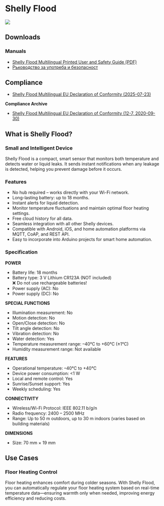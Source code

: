 # Shelly Flood

![](https://kb.shelly.cloud/__attachments/229146742/image-20220920-070426.png?inst-v=06e25fb6-1df6-4585-801d-931808676f21)

## Downloads

### Manuals

- [Shelly Flood Multilingual Printed User and Safety Guide (PDF)](https://kb.shelly.cloud/__attachments/391315459/Shelly%20Flood%20multilingual%20printed%20user%20and%20safety%20guide%20.pdf?inst-v=06e25fb6-1df6-4585-801d-931808676f21)
- [Ръководство за употреба и безопасност](../knowledge-base/shelly-flood-1)

## Compliance

- [Shelly Flood Multilingual EU Declaration of Conformity (2025-07-23)](https://kb.shelly.cloud/__attachments/266174494/Shelly%20Flood%20multilingual%20EU%20declaration%20of%20conformity%202025-07-23.pdf?inst-v=06e25fb6-1df6-4585-801d-931808676f21)

**Compliance Archive**
- [Shelly Flood Multilingual EU Declaration of Conformity (12-7, 2020-09-30)](https://kb.shelly.cloud/__attachments/64061714/Shelly%20Flood%20multilingual%20EU%20declaration%20of%20conformity%2012-7%202020-09-30.pdf?inst-v=06e25fb6-1df6-4585-801d-931808676f21)

## What is Shelly Flood?

### Small and Intelligent Device

Shelly Flood is a compact, smart sensor that monitors both temperature and detects water or liquid leaks. It sends instant notifications when any leakage is detected, helping you prevent damage before it occurs.

### Features

- No hub required – works directly with your Wi-Fi network.
- Long-lasting battery: up to 18 months.
- Instant alerts for liquid detection.
- Monitor temperature fluctuations and maintain optimal floor heating settings.
- Free cloud history for all data.
- Seamless integration with all other Shelly devices.
- Compatible with Android, iOS, and home automation platforms via MQTT, CoAP, and REST API.
- Easy to incorporate into Arduino projects for smart home automation.

### Specification

**POWER**

- Battery life: 18 months  
- Battery type: 3 V Lithium CR123A (NOT included)  
  ❌ Do not use rechargeable batteries!  
- Power supply (AC): No  
- Power supply (DC): No  

**SPECIAL FUNCTIONS**

- Illumination measurement: No  
- Motion detection: No  
- Open/Close detection: No  
- Tilt angle detection: No  
- Vibration detection: No  
- Water detection: Yes  
- Temperature measurement range: –40°C to +60°C (±1°C)  
- Humidity measurement range: Not available  

**FEATURES**

- Operational temperature: –40°C to +40°C  
- Device power consumption: <1 W  
- Local and remote control: Yes  
- Sunrise/Sunset support: Yes  
- Weekly scheduling: Yes  

**CONNECTIVITY**

- Wireless/Wi-Fi Protocol: IEEE 802.11 b/g/n  
- Radio frequency: 2400 – 2500 MHz  
- Range: Up to 50 m outdoors, up to 30 m indoors (varies based on building materials)  

**DIMENSIONS**

- Size: 70 mm × 19 mm  

## Use Cases

### Floor Heating Control

Floor heating enhances comfort during colder seasons. With Shelly Flood, you can automatically regulate your floor heating system based on real-time temperature data—ensuring warmth only when needed, improving energy efficiency and reducing costs.